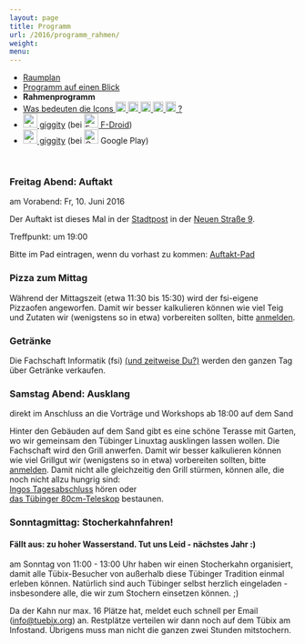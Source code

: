 ```yaml
---
layout: page
title: Programm
url: /2016/programm_rahmen/
weight: 
menu: 
---
```

* <a href="../programm_raumplan/">Raumplan</a>&nbsp;&nbsp;&nbsp;&nbsp;
* <a href="../programm_auf_einen_blick">Programm auf einen Blick</a>&nbsp;&nbsp;&nbsp;&nbsp;
* <span style="font-weight: bold;">Rahmenprogramm</span>
* <a href="../programm_was_bedeuten_die_icons">Was bedeuten die Icons <img height="18" width="18" src="../../images/workshop.svg"> <img height="18" width="18" src="../../images/talk.svg"> <img height="18" width="18" src="../../images/talk2.svg"> <img height="18" width="18" src="../../images/lightning.svg"> <img height="18" width="18" src="../../images/lpic.svg"> ?</a>
* <a href="https://f-droid.org/repository/browse/?fdid=net.gaast.giggity" target="_blank"><img height="25" src="../../images/giggity.png" alt="giggity-Logo" title="giggity-Logo" />&nbsp;giggity</a> (bei
<a href="https://f-droid.org/" target="_blank"><img height="25" src="../../images/fdroid.png" alt="F-Droid-Logo" title="F-Droid-Logo" />&nbsp;F-Droid</a>)
* <a href="https://play.google.com/store/apps/details?id=net.gaast.giggity" target="_blank"><img height="25" src="../../images/giggity.png" alt="giggity-Logo" title="giggity-Logo" />&nbsp;giggity</a> (bei
<img height="25" src="../../images/googleplay.png" alt="Google-Play-Logo" title="Google-Play-Logo" />&nbsp;Google Play)

<p><br/></p>

### Freitag Abend: Auftakt

am Vorabend: Fr, 10. Juni 2016

Der Auftakt ist dieses Mal in der <a href="http://www.tuepedia.de/wiki/Stadtpost" target="_blank">Stadtpost</a> in der <a href="http://osm.org/go/0DkqBIl9K?m=&node=289739544" target="_blank">Neuen Straße 9</a>.

Treffpunkt: um 19:00<br/>

Bitte im Pad eintragen, wenn du vorhast zu kommen: <a href="https://tuebix2016.titanpad.com/auftakt" target="_blank">Auftakt-Pad</a>

### Pizza zum Mittag

Während der Mittagszeit (etwa 11:30 bis 15:30) wird der fsi-eigene Pizzaofen angeworfen.
Damit wir besser kalkulieren können wie viel Teig und Zutaten wir (wenigstens so in etwa) vorbereiten sollten, bitte <a href="../anmeldung/">anmelden</a>.

### Getränke

Die Fachschaft Informatik (fsi) <a href="../../callforhelpers">(und zeitweise Du?)</a> werden den ganzen Tag über Getränke verkaufen.

### Samstag Abend: Ausklang

direkt im Anschluss an die Vorträge und Workshops ab 18:00 auf dem Sand

Hinter den Gebäuden auf dem Sand gibt es eine schöne Terasse mit Garten, wo wir gemeinsam den Tübinger Linuxtag ausklingen lassen wollen.
Die Fachschaft wird den Grill anwerfen.
Damit wir besser kalkulieren können wie viel Grillgut wir (wenigstens so in etwa) vorbereiten sollten, bitte <a href="../anmeldung/">anmelden</a>.
Damit nicht alle gleichzeitig den Grill stürmen, können alle, die noch nicht allzu hungrig sind:<br/>
<a class="talk" href="../programm/ingo-blechschmidt-das-geheimnis-der-zahl-5/">Ingos Tagesabschluss</a> hören oder<br/>
<a class="talk" href="../programm/ruth-und-daniel-gottschall-cornelia-heinitz-das-tuebinger-80cm-teleskop/">das Tübinger 80cm-Teleskop</a> bestaunen.<br/>

### Sonntagmittag: Stocherkahnfahren!

#### Fällt aus: zu hoher Wasserstand. Tut uns Leid - nächstes Jahr :)

am Sonntag von 11:00 - 13:00 Uhr haben wir einen Stocherkahn organisiert, damit alle Tübix-Besucher von außerhalb diese Tübinger Tradition einmal erleben können. Natürlich sind auch Tübinger selbst herzlich eingeladen - insbesondere alle, die wir zum Stochern einsetzen können. ;)

Da der Kahn nur max. 16 Plätze hat, meldet euch schnell per Email (info@tuebix.org) an. Restplätze verteilen wir dann noch auf dem Tübix am Infostand. Übrigens muss man nicht die ganzen zwei Stunden mitstochern.
